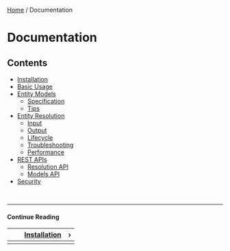 [Home](/) / Documentation


# <a name="documentation">Documentation</a>


## <a name="contents">Contents</a>

- [Installation](/docs/installation)
- [Basic Usage](/docs/basic-usage)
- [Entity Models](/docs/entity-models)
    - [Specification](/docs/entity-models/specification)
    - [Tips](/docs/entity-models/tips)
- [Entity Resolution](/docs/entity-resolution)
    - [Input](/docs/entity-resolution/input)
    - [Output](/docs/entity-resolution/output)
    - [Lifecycle](/docs/entity-resolution/lifecycle)
    - [Troubleshooting](/docs/entity-resolution/troubleshooting)
    - [Performance](/docs/entity-resolution/performance)
- [REST APIs](/docs/rest-apis)
    - [Resolution API](/docs/rest-apis/resolution-api)
    - [Models API](/docs/rest-apis/models-api)
- [Security](/docs/security)


&nbsp;

----

#### Continue Reading

|||[Installation](/docs/installation)|&#8250;|
|:---|:---|---:|---:|
|    |    |    |    |